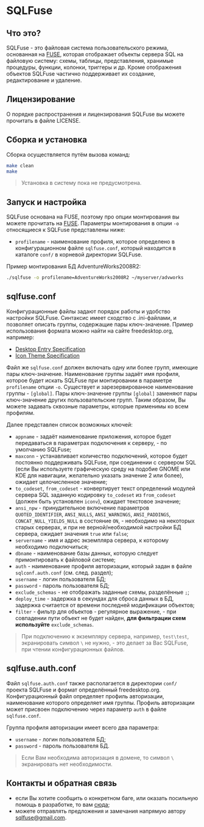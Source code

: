 SQLFuse
=======

Что это?
--------
SQLFuse - это файловая система пользовательского режима, основанная на [FUSE](http://fuse.sourceforge.net/), которая отображает объекты сервера SQL на файловую систему: схемы, таблицы, представления, хранимые процедуры, функции, колонки, триггеры и др. Кроме отображения объектов SQLFuse частично поддерживает их создание, редактирование и удаление.

Лицензирование
--------------
О порядке распространения и лицензирования SQLFuse вы можете прочитать в файле LICENSE.

Сборка и установка
------------------
Сборка осуществляется путём вызова команд:
```bash
make clean
make
```

> Установка в систему пока не предусмотрена.


Запуск и настройка
------------------
SQLFuse основана на FUSE, поэтому про опции монтирования вы можете прочитать на [FUSE](http://fuse.sourceforge.net/). Параметры монтирования в опции `-o` относящиеся к SQLFuse представлены ниже:
- `profilename`  - наименование профиля, которое определено в конфигурационном файле `sqlfuse.conf`, который находится в каталоге `conf/` в корневой директории SQLFuse.

Пример монтирования БД AdventureWorks2008R2:
```bash
./sqlfuse -o profilename=AdventureWorks2008R2 ~/myserver/advworks
```


sqlfuse.conf
------------
Конфигурационные файлы задают порядок работы и удобство настройки SQLFuse. Синтаксис имеет сходство с .ini-файлами, и позволяет описать группы, содержащие пары ключ-значение.
Пример использования формата можно найти на сайте freedesktop.org, например:
- [Desktop Entry Specification](http://freedesktop.org/Standards/desktop-entry-spec)
- [Icon Theme Specification](http://freedesktop.org/Standards/icon-theme-spec)

Файл же `sqlfuse.conf` должен включать одну или более групп, имеющие пары ключ-значение. Наименование группы задаёт имя профиля, которое будет искать SQLFuse при монтировании в параметре `profilename` опции `-o`. Существует и зарезервированное наименование группы - `[global]`. Пары ключ-значение группы `[global]` заменяют пары ключ-значение других пользовательские групп. Таким образом, Вы можете задавать сквозные параметры, которые применимы ко всем профилям.

Далее представлен список возможных ключей:
- `appname` - задаёт наименование приложения, которое будет передаваться в параметрах подключения к серверу, - по умолчанию SQLFuse;
- `maxconn` - устанавливает количество подключений, которое будет постоянно поддерживать SQLFuse, при соединении с сервером SQL (если Вы используете графическую среду на подобие GNOME или KDE для навигации, желательно указать значение 2 или более), ожидает целочисленное значение;
- `to_codeset`, `from_codeset` - конвертирует текст определений модулей сервера SQL заданную кодировку `to_codeset` из `from_codeset` (должен быть установлен `iconv`), ожидает текстовое значение;
- `ansi_npw` - принудительное включение параметров `QUOTED_IDENTIFIER`, `ANSI_NULLS`, `ANSI_WARNINGS`, `ANSI_PADDINGS`, `CONCAT_NULL_YIELDS_NULL` в состояние `ON`, - необходимо на некоторых старых серверах, и при не верной/необходимой настройки БД сервера, ожидает значения `true` или `false`;
- `servername` - имя и адрес экземпляра сервера, к которому необходимо подключиться;
- `dbname` - наименование базы данных, которую следует примонтировать к файловой системе;
- `auth` - наименование профиля авторизации, который задан в файле `sqlconf.auth.conf` (см. след. раздел);
- `username` - логин пользователя БД;
- `password` - пароль пользователя БД;
- `exclude_schemas` - не отображать заданные схемы, разделённые `;`;
- `deploy_time` - задержка в секундах для сброса данных в БД, задержка считается от времени последней модификации объектов;
- `filter` - фильтр для объектов - регулярное выражение, - при совпадении пути объект не будет найден, <b>для фильтрации схем используйте</b> `exclude_schemas`.

> При подключению к экземпляру сервера, например, `test\test`, экранировать символ `\` не нужно, - это делает за Вас SQLFuse, при чтении конфигурационных файлов.

sqlfuse.auth.conf
-----------------
Файл `sqlfuse.auth.conf` также располагается в директории `conf/` проекта SQLFuse и формат определённый freedesktop.org.
Конфигурационный файл определяет профиль авторизации, наименование которого определяет имя группы. Профиль авторизации может присвоен подключению через параметр `auth` в файле `sqlfuse.conf`.

Группа профиля авторизации имеет всего два параметра:
- `username` - логин пользователя БД;
- `password` - пароль пользователя БД.

> Если Вам необходима авторизация в домене, то символ `\` экранировать нет необходимости.


Контакты и обратная связь
-------------------------
- если Вы хотите сообщить о конкретном баге, или оказать посильную помощь в разработке, то вам [сюда](http://sqlfuse.org);
- можете отправлять предложения и замечания напрямую автору sqlfuse@gmail.com.
